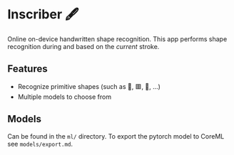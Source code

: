 # Inscriber 🖋️

Online on-device handwritten shape recognition. This app performs shape recognition during and based on the *current* stroke.

## Features
* Recognize primitive shapes (such as 🔺, 🟥, 🔴, ...)
* Multiple models to choose from

## Models
Can be found in the `ml/` directory. To export the pytorch model to CoreML see `models/export.md`.